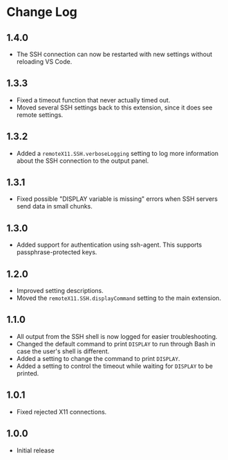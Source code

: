 # Change Log

## 1.4.0

-   The SSH connection can now be restarted with new settings without reloading VS Code.

## 1.3.3

-   Fixed a timeout function that never actually timed out.
-   Moved several SSH settings back to this extension, since it does see remote settings.

## 1.3.2

-   Added a `remoteX11.SSH.verboseLogging` setting to log more information about the SSH connection to the output panel.

## 1.3.1

-   Fixed possible "DISPLAY variable is missing" errors when SSH servers send data in small chunks.

## 1.3.0

-   Added support for authentication using ssh-agent. This supports passphrase-protected keys.

## 1.2.0

-   Improved setting descriptions.
-   Moved the `remoteX11.SSH.displayCommand` setting to the main extension.

## 1.1.0

-   All output from the SSH shell is now logged for easier troubleshooting.
-   Changed the default command to print `DISPLAY` to run through Bash in case the user's shell is different.
-   Added a setting to change the command to print `DISPLAY`.
-   Added a setting to control the timeout while waiting for `DISPLAY` to be printed.

## 1.0.1

-   Fixed rejected X11 connections.

## 1.0.0

-   Initial release
